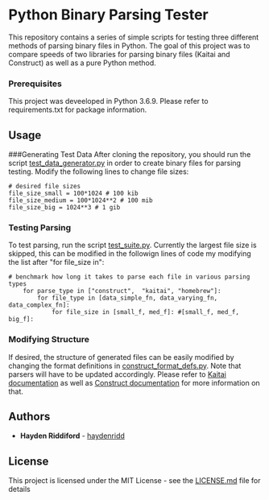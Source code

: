 # Python Binary Parsing Tester

This repository contains a series of simple scripts for testing three different methods of parsing binary files in
Python. The goal of this project was to compare speeds of two libraries for parsing binary files (Kaitai and Construct)
as well as a pure Python method.


### Prerequisites

This project was deveeloped in Python 3.6.9. Please refer to requirements.txt for package information.


## Usage

###Generating Test Data
After cloning the repository, you should run the script [test_data_generator.py](test_data_generator.py) in order to
create binary files for parsing testing. Modify the following lines to change file sizes:

    # desired file sizes
    file_size_small = 100*1024 # 100 kib
    file_size_medium = 100*1024**2 # 100 mib
    file_size_big = 1024**3 # 1 gib

### Testing Parsing
To test parsing, run the script [test_suite.py](test_suite.py). Currently the largest file size is skipped, this can
be modified in the followign lines of code my modifying the list after "for file_size in":

    # benchmark how long it takes to parse each file in various parsing types
        for parse_type in ["construct",  "kaitai", "homebrew"]:
            for file_type in [data_simple_fn, data_varying_fn, data_complex_fn]:
                for file_size in [small_f, med_f]: #[small_f, med_f, big_f]:

### Modifying Structure
If desired, the structure of generated files can be easily modified by changing the format definitions in 
[construct_format_defs.py](construct_format_defs.py). Note that parsers will have to be updated accordingly. Please
refer to [Kaitai documentation](https://kaitai.io/) as well as 
[Construct documentation](https://construct.readthedocs.io/en/latest/) for more information on that.

## Authors

* **Hayden Riddiford** - [haydenridd](https://github.com/haydenridd)

## License

This project is licensed under the MIT License - see the [LICENSE.md](LICENSE.md) file for details
